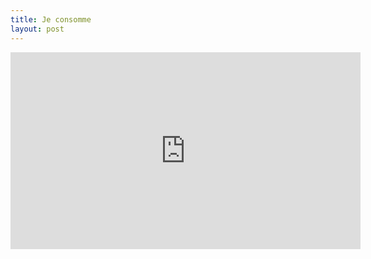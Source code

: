 ```yaml
---
title: Je consomme
layout: post
---
```

<iframe width="560" height="315" src="https://www.youtube.com/embed/MseEM7Hnkiw" title="YouTube video player" frameborder="0" allow="accelerometer; autoplay; clipboard-write; encrypted-media; gyroscope; picture-in-picture" allowfullscreen></iframe>
